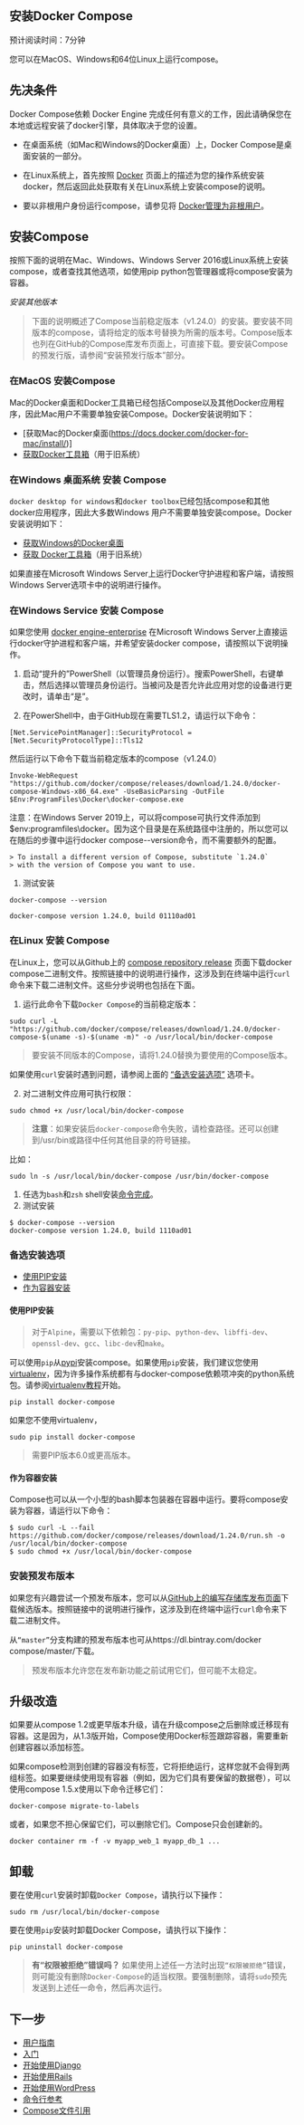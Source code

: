 ## 安装Docker Compose

预计阅读时间：7分钟

您可以在MacOS、Windows和64位Linux上运行compose。

## 先决条件

Docker Compose依赖 Docker Engine 完成任何有意义的工作，因此请确保您在本地或远程安装了docker引擎，具体取决于您的设置。

- 在桌面系统（如Mac和Windows的Docker桌面）上，Docker Compose是桌面安装的一部分。

- 在Linux系统上，首先按照 [Docker](https://docs.docker.com/install/#server) 页面上的描述为您的操作系统安装docker，然后返回此处获取有关在Linux系统上安装compose的说明。

- 要以非根用户身份运行compose，请参见将 [Docker管理为非根用户](https://docs.docker.com/install/linux/linux-postinstall/)。

## 安装Compose

按照下面的说明在Mac、Windows、Windows Server 2016或Linux系统上安装compose，或者查找其他选项，如使用pip python包管理器或将compose安装为容器。

*安装其他版本*

>下面的说明概述了Compose当前稳定版本（v1.24.0）的安装。要安装不同版本的compose，请将给定的版本号替换为所需的版本号。Compose版本也列在GitHub的Compose库发布页面上，可直接下载。要安装Compose的预发行版，请参阅“安装预发行版本”部分。

### 在MacOS 安装Compose

Mac的Docker桌面和Docker工具箱已经包括Compose以及其他Docker应用程序，因此Mac用户不需要单独安装Compose。Docker安装说明如下：

- [获取Mac的Docker桌面(https://docs.docker.com/docker-for-mac/install/)]
- [获取Docker工具箱](https://docs.docker.com/toolbox/overview/)（用于旧系统）

### 在Windows 桌面系统 安装 Compose

`docker desktop for windows`和`docker toolbox`已经包括compose和其他docker应用程序，因此大多数Windows
用户不需要单独安装compose。Docker安装说明如下：

- [获取Windows的Docker桌面](https://docs.docker.com/docker-for-windows/install/)
- [获取 Docker工具箱](https://docs.docker.com/toolbox/overview/)（用于旧系统）

如果直接在Microsoft Windows Server上运行Docker守护进程和客户端，请按照Windows Server选项卡中的说明进行操作。
### 在Windows Service 安装 Compose

如果您使用 [docker engine-enterprise](https://docs.docker.com/install/windows/docker-ee/) 在Microsoft Windows Server上直接运行docker守护进程和客户端，并希望安装docker compose，请按照以下说明操作。

1. 启动“提升的”PowerShell（以管理员身份运行）。搜索PowerShell，右键单击，然后选择以管理员身份运行。当被问及是否允许此应用对您的设备进行更改时，请单击“是”。

2. 在PowerShell中，由于GitHub现在需要TLS1.2，请运行以下命令：
```shell
[Net.ServicePointManager]::SecurityProtocol = [Net.SecurityProtocolType]::Tls12
```

然后运行以下命令下载当前稳定版本的compose（v1.24.0）
```shell
Invoke-WebRequest "https://github.com/docker/compose/releases/download/1.24.0/docker-compose-Windows-x86_64.exe" -UseBasicParsing -OutFile $Env:ProgramFiles\Docker\docker-compose.exe
```

注意：在Windows Server 2019上，可以将compose可执行文件添加到$env:programfiles\docker。因为这个目录是在系统路径中注册的，所以您可以在随后的步骤中运行docker compose--version命令，而不需要额外的配置。

```shell
> To install a different version of Compose, substitute `1.24.0`
> with the version of Compose you want to use.
```
1. 测试安装
```shell
docker-compose --version

docker-compose version 1.24.0, build 01110ad01
```

### 在Linux 安装 Compose
在Linux上，您可以从Github上的 [compose repository release](https://github.com/docker/compose/releases) 页面下载docker compose二进制文件。按照链接中的说明进行操作，这涉及到在终端中运行`curl`命令来下载二进制文件。这些分步说明也包括在下面。

1. 运行此命令下载`Docker Compose`的当前稳定版本：

```shell
sudo curl -L "https://github.com/docker/compose/releases/download/1.24.0/docker-compose-$(uname -s)-$(uname -m)" -o /usr/local/bin/docker-compose
```

> 要安装不同版本的Compose，请将1.24.0替换为要使用的Compose版本。

如果使用`curl`安装时遇到问题，请参阅上面的 [“备选安装选项”](https://docs.docker.com/compose/install/#alternative-install-options) 选项卡。

2. 对二进制文件应用可执行权限：

```shell
sudo chmod +x /usr/local/bin/docker-compose
```

>**注意**：如果安装后`docker-compose`命令失败，请检查路径。还可以创建到/usr/bin或路径中任何其他目录的符号链接。

比如：
```shell
sudo ln -s /usr/local/bin/docker-compose /usr/bin/docker-compose
```

1. 任选为`bash`和`zsh` shell安装[命令完成](https://docs.docker.com/compose/completion/)。
2. 测试安装

```shell
$ docker-compose --version
docker-compose version 1.24.0, build 1110ad01
```
### 备选安装选项
- [使用PIP安装](https://docs.docker.com/compose/install/#install-using-pip)
- [作为容器安装](https://docs.docker.com/compose/install/#install-as-a-container)

#### 使用PIP安装

> 对于`Alpine`，需要以下依赖包：`py-pip`、`python-dev`、`libffi-dev`、`openssl-dev`、`gcc`、`libc-dev`和`make`。

可以使用`pip`从[pypi](https://pypi.python.org/pypi/docker-compose)安装compose。如果使用`pip`安装，我们建议您使用[virtualenv](https://virtualenv.pypa.io/en/latest/)，因为许多操作系统都有与docker-compose依赖项冲突的python系统包。请参阅[virtualenv教程](http://docs.python-guide.org/en/latest/dev/virtualenvs/)开始。

```shell
pip install docker-compose
```

如果您不使用virtualenv，

```shell
sudo pip install docker-compose
```

> 需要PIP版本6.0或更高版本。


#### 作为容器安装

Compose也可以从一个小型的bash脚本包装器在容器中运行。要将compose安装为容器，请运行以下命令：

```shell
$ sudo curl -L --fail https://github.com/docker/compose/releases/download/1.24.0/run.sh -o /usr/local/bin/docker-compose
$ sudo chmod +x /usr/local/bin/docker-compose
```

### 安装预发布版本

如果您有兴趣尝试一个预发布版本，您可以从[GitHub上的编写存储库发布页面](https://github.com/docker/compose/releases)下载候选版本。按照链接中的说明进行操作，这涉及到在终端中运行`curl`命令来下载二进制文件。

从`“master”`分支构建的预发布版本也可从https://dl.bintray.com/docker compose/master/下载。

> 预发布版本允许您在发布新功能之前试用它们，但可能不太稳定。


## 升级改造

如果要从compose 1.2或更早版本升级，请在升级compose之后删除或迁移现有容器。这是因为，从1.3版开始，Compose使用Docker标签跟踪容器，需要重新创建容器以添加标签。

如果compose检测到创建的容器没有标签，它将拒绝运行，这样您就不会得到两组标签。如果要继续使用现有容器（例如，因为它们具有要保留的数据卷），可以使用compose 1.5.x使用以下命令迁移它们：

```shell
docker-compose migrate-to-labels
```
或者，如果您不担心保留它们，可以删除它们。Compose只会创建新的。

```shell
docker container rm -f -v myapp_web_1 myapp_db_1 ...
```

## 卸载

要在使用`curl`安装时卸载`Docker Compose`，请执行以下操作：

```shell
sudo rm /usr/local/bin/docker-compose
```
要在使用`pip`安装时卸载Docker Compose，请执行以下操作：

```shell
pip uninstall docker-compose
```

> **有“权限被拒绝”错误吗？** 如果使用上述任一方法时出现`“权限被拒绝”`错误，则可能没有删除`Docker-Compose`的适当权限。要强制删除，请将`sudo`预先发送到上述任一命令，然后再次运行。

## 下一步

- [用户指南](https://docs.docker.com/compose/)
- [入门](https://docs.docker.com/compose/gettingstarted/)
- [开始使用Django](https://docs.docker.com/compose/django/)
- [开始使用Rails](https://docs.docker.com/compose/rails/)
- [开始使用WordPress](https://docs.docker.com/compose/wordpress/)
- [命令行参考](https://docs.docker.com/compose/reference/)
- [Compose文件引用](https://docs.docker.com/compose/compose-file/)
